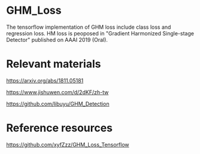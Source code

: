 # GHM_Loss
 The tensorflow implementation of GHM loss include class loss and regression loss. 
 HM loss is peoposed  in "Gradient Harmonized Single-stage Detector" published on AAAI 2019 (Oral).

# Relevant materials
https://arxiv.org/abs/1811.05181

https://www.jishuwen.com/d/2dKF/zh-tw

https://github.com/libuyu/GHM_Detection

 # Reference resources 
https://github.com/xyfZzz/GHM_Loss_Tensorflow
